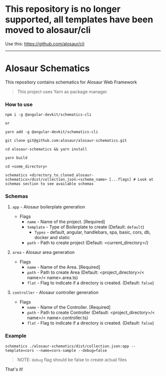 # This repository is no longer supported, all templates have been moved to alosaur/cli

Use this:
https://github.com/alosaur/cli





------------------------

# Alosaur Schematics

This repository contains schematics for Alosaur Web Framework

> This project uses Yarn as package manager.

### How to use

```shell script
npm i -g @angular-devkit/schematics-cli

or

yarn add -g @angular-devkit/schematics-cli

git clone git@github.com:alosaur/alosaur-schematics.git

cd alosaur-schematics && yarn install

yarn build

cd <some_directory>

schematics <directory_to_cloned_alosaur-schematics>/dist/collection.json:<schema_name> [...flags] # Look at schemas section to see available schemas
```

### Schemas

1) `app` - Alosaur boilerplate generation
    * Flags
      * `name` - Name of the project. [Required]
      * `template` - Type of Boilerplate to create (Default: `default`)
        * `Types` - default, angular, handlebars, spa, basic, cors, db, docker and static
      * `path` - Path to create project (Default: <current_directory>/<project-name>)
      
 2) `area` - Alosaur area generation
    * Flags
        * `name` - Name of the Area. [Required]
        * `path` - Path to create Area (Default: <project_directory>/< name>/< name>.area.ts)
        * `flat` - Flag to indicate if a directory is created. (Default: `false`)

3) `controller` - Alosaur controller generation
   * Flags
       * `name` - Name of the Controller. [Required]
       * `path` - Path to create Controller (Default: <project_directory>/< name>/< name>.controller.ts)
       * `flat` - Flag to indicate if a directory is created. (Default: `false`)

### Example

```shell script
schematics ./alosaur-schematics/dist/collection.json:app --template=cors --name=cors-sample --debug=false
```

> NOTE: `debug` flag should be false to create actual files

That's it!
